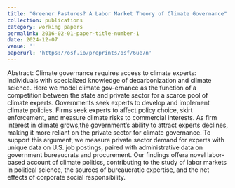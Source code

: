 ```yaml
---
title: "Greener Pastures? A Labor Market Theory of Climate Governance"
collection: publications
category: working papers
permalink: 2016-02-01-paper-title-number-1
date: 2024-12-07
venue: ''
paperurl: 'https://osf.io/preprints/osf/6ue7n'
---
```


Abstract: Climate governance requires access to climate experts: individuals with specialized knowledge of decarbonization and climate science.  Here we model climate gov-ernance as the function of a competition between the state and private sector for a scarce pool of climate experts. Governments seek experts to develop and implement climate policies. Firms seek experts to affect policy choice, skirt enforcement, and measure climate risks to commercial interests.  As firm interest in climate grows,the government’s ability to attract experts declines, making it more reliant on the private sector for climate governance.  To support this argument, we measure private sector demand for experts with unique data on U.S. job postings, paired with administrative data on government bureaucrats and procurement. Our findings offera novel labor-based account of climate politics, contributing to the study of labor markets in political science, the sources of bureaucratic expertise, and the net effects of corporate social responsibility.

